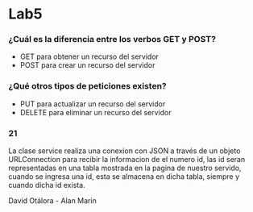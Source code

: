 # Lab5

### ¿Cuál es la diferencia entre los verbos GET y POST?

- GET para obtener un recurso del servidor
- POST para crear un recurso del servidor

### ¿Qué otros tipos de peticiones existen?

- PUT para actualizar un recurso del servidor
- DELETE para eliminar un recurso del servidor

### 21

La clase service realiza una conexion con JSON a través de un objeto URLConnection para recibir la informacion de el numero id, las id seran representadas en una tabla mostrada en la pagina de nuestro servido, cuando se ingresa una id, esta se almacena en dicha tabla, siempre y cuando dicha id exista.

David Otálora - Alan Marin
